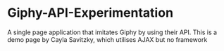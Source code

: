 # Giphy-API-Experimentation
A single page application that imitates Giphy by using their API. This is a demo page by Cayla Savitzky, which utilises AJAX but no framework